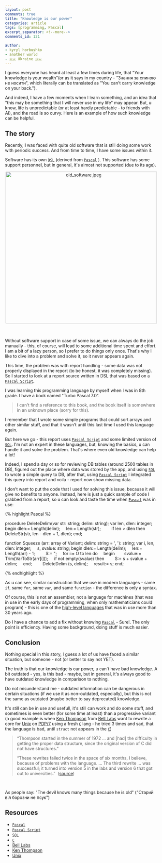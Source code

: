 ```yaml
---
layout: post
comments: true
title: "Knowledge is our power"
categories: article
tags: [programming, Pascal]
excerpt_separator: <!--more-->
comments_id: 121

author:
- kyryl horbushko
- another world
- 🇺🇦 Ukraine 🇺🇦
---
```


I guess everyone has heard at least a few times during life, that "Your knowledge is your wealth"(or as it says in my country - "Знання за спиною не носити", which literally can be translated as "You can't carry knowledge on your back."). 
<!--more-->

And indeed, I have a few moments when I learn something, and an idea that "this may be something that I will never use in my life" may appear. But, u know, life is unpredictable (or at least hardly predictable - to friends with AI), and the road is so curvy. Here is an example of how such knowledge can be helpful.

## The story

Recently, I was faced with quite old software that is still doing some work with periodic success. And from time to time, I have some issues within it. 

Software has its own [`DSL`](https://en.wikipedia.org/wiki/Domain-specific_language) (derived from [`Pascal`](https://en.wikipedia.org/wiki/Pascal_(programming_language)) ). This software has some support personnel, but in general, it's almost not supported (due to its age). 

<div style="text-align:center">
<a href="{{site.baseurl}}/assets/posts/images/2025-09-19-knowledge-is-our-power/old_software.png">
<img src="{{site.baseurl}}/assets/posts/images/2025-09-19-knowledge-is-our-power/old_software.png" alt="old_software.jpeg" width="500"/>
</a>
</div>
<br>
<br>

Without software support in case of some issue, we can always do the job manually - this, of course, will lead to some additional time spent and effort. I am a bit of a lazy person, so I prefer to do things only once. That's why I like to dive into a problem and solve it, so it never appears again. 

This time, the problem was with report handling - some data was not properly displayed in the report (to be honest, it was completely missing). So I started to look at a report source written in DSL that was based on a [`Pascal Script`](https://en.wikipedia.org/wiki/Pascal_Script). 

I was learning this programming language by myself when I was in 8th grade. I have a book named "Turbo Pascal 7.0".

>  I can't find a reference to this book, and the book itself is somewhere in an unknown place (sorry for this). 

 I remember that I wrote some simple programs that could sort arrays and other similar stuff, and that it wasn't until this last time I used this language again. 

But here we go - this report uses [`Pascal Script`](https://en.wikipedia.org/wiki/Pascal_Script) and some limited version of [`SQL`](https://en.wikipedia.org/wiki/SQL). I'm not an expert in these languages, but, knowing the basics, u can handle it and solve the problem. That's where even old knowledge can help a lot!

Indeed, I spend a day or so for reviewing DB tables (around 2500 tables in DB), figured out the place where data was stored by the app, and using [`SQL`](https://en.wikipedia.org/wiki/SQL) to wrote a simple query to DB, after that, using [`Pascal Script`](https://en.wikipedia.org/wiki/Pascal_Script) I integrated this query into report and voila - report now show missing data.

I don't want to put the code that I used for solving this issue, because it will give no benefits to anyone. Instead, here is just a quick sample of code I grabbed from a report, so u can look and taste the time when [`Pascal`](https://en.wikipedia.org/wiki/Pascal_(programming_language)) was in use:

{% highlight Pascal %}

procedure DeleteDelim(var str: string; delim: string);
var len, dlen: integer;
begin dlen:= Length(delim);
    len:= Length(str);
    
    if len > dlen then
        DeleteStr(str, len - dlen + 1, dlen);
end;

function Squeeze (arr: array of Variant; delim: string = ', '): string;
var i, len, dlen: integer;
    s, svalue: string;
begin 
    dlen:= Length(delim);
    len:= Length(arr) - 1;
    
    S:= ";
    for i:= O to len do 
    begin
       svalue:= Trim(VarToStr(arr[i]));
       if not empty(svalue) then
          S:= s + svalue + delim;
    end;
    
    DeleteDelim (s, delim); 
    result:= s;
end;

{% endhighlight %}

As u can see, similar construction that we use in modern languages - same `if`, same `for`, same `var`, and same `function` - the difference is only a syntax. 

Of course, this is not an assembler, not a language for machines (that was in use in the early days of programming, when only mathematicians could program) -  this is one of the [high-level languages](https://en.wikipedia.org/wiki/High-level_programming_language) that was in use more than 30 years ago. 

Do I have a chance to add a fix without knowing [`Pascal`](https://en.wikipedia.org/wiki/Pascal_(programming_language)) - Sure!. The only point is efficiency. Having some background, doing stuff is much easier.
 

## Conclusion

Nothing special in this story, I guess a lot of us have faced a similar situation, but someone - not (or better to say not YET). 

The truth is that our knowledge is our power, u can't have bad knowledge. A bit outdated - yes, is this bad - maybe, but in general, it's always good to have outdated knowledge in comparison to nothing. 

Do not misunderstand me - outdated information can be dangerous in certain situations (if we use it as non-outdated, especially), but this is not the same as outdated (maybe better to say deprecated) knowledge. 

It's still can be in use and usefull, it's still can work and do some stuff, and sometimes is even better (for some time at least) than a progressive variant (a good example is when [Ken Thompson](https://en.wikipedia.org/wiki/Ken_Thompson) from [Bell Labs](https://en.wikipedia.org/wiki/Bell_Labs) want to rewrite a core for [Unix](https://en.wikipedia.org/wiki/Unix) on [PDP/7](https://en.wikipedia.org/wiki/PDP-7) using a fresh [`C`](https://en.wikipedia.org/wiki/C_(programming_language)) lang - he tried 3 times and sad, that the language is bad, until `struct` not appears in the  [`C`](https://en.wikipedia.org/wiki/C_(programming_language)))

> “Thompson started in the summer of 1972 … and [had] the difficulty in getting the proper data structure, since the original version of C did not have structures.”
> 
> “These rewrites failed twice in the space of six months, I believe, because of problems with the language. … The third rewrite … was successful; it turned into version 5 in the labs and version 6 that got out to universities.”  ([source](https://www.cs.princeton.edu/courses/archive/spring03/cs333/thompson?utm_source=chatgpt.com))

<br>

As people say: 
"The devil knows many things because he is old"  ("Старий віл борозни не псує")

## Resources

* [`Pascal`](https://en.wikipedia.org/wiki/Pascal_(programming_language))
* [`Pascal Script`](https://en.wikipedia.org/wiki/Pascal_Script)
* [`SQL`](https://en.wikipedia.org/wiki/SQL)
* [`C`](https://en.wikipedia.org/wiki/C_(programming_language))
* [Bell Labs](https://en.wikipedia.org/wiki/Bell_Labs)
* [Ken Thompson](https://en.wikipedia.org/wiki/Ken_Thompson)
* [Unix](https://en.wikipedia.org/wiki/Unix)